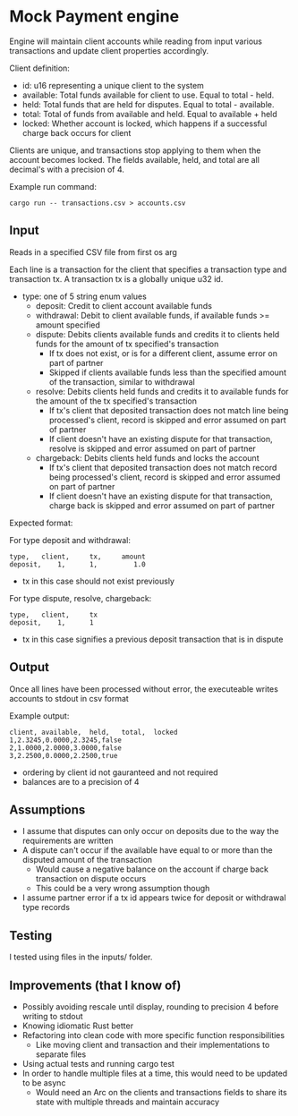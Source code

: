 # Mock Payment engine

Engine will maintain client accounts while reading from input various transactions and update client properties accordingly.

Client definition:

- id: u16 representing a unique client to the system
- available: Total funds available for client to use. Equal to total - held.
- held: Total funds that are held for disputes. Equal to total - available.
- total: Total of funds from available and held. Equal to available + held
- locked: Whether account is locked, which happens if a successful charge back occurs for client

Clients are unique, and transactions stop applying to them when the account becomes locked.
The fields available, held, and total are all decimal's with a precision of 4.

Example run command:

```
cargo run -- transactions.csv > accounts.csv
```


## Input

Reads in a specified CSV file from first os arg

Each line is a transaction for the client that specifies a transaction type and transaction tx.
A transaction tx is a globally unique u32 id.

- type: one of 5 string enum values
  - deposit: Credit to client account available funds
  - withdrawal: Debit to client available funds, if available funds >= amount specified
  - dispute: Debits clients available funds and credits it to clients held funds for the amount of tx specified's transaction
    - If tx does not exist, or is for a different client, assume error on part of partner
    - Skipped if clients available funds less than the specified amount of the transaction, similar to withdrawal
  - resolve: Debits clients held funds and credits it to available funds for the amount of the tx specified's transaction
    - If tx's client that deposited transaction does not match line being processed's client, record is skipped and error assumed on part of partner
    - If client doesn't have an existing dispute for that transaction, resolve is skipped and error assumed on part of partner
  - chargeback: Debits clients held funds and locks the account
    - If tx's client that deposited transaction does not match record being processed's client, record is skipped and error assumed on part of partner
    - If client doesn't have an existing dispute for that transaction, charge back is skipped and error assumed on part of partner


Expected format:

For type deposit and withdrawal:

```
type,   client,     tx,     amount
deposit,    1,      1,         1.0
```

- tx in this case should not exist previously

For type dispute, resolve, chargeback:

```
type,   client,     tx
deposit,    1,      1
```

- tx in this case signifies a previous deposit transaction that is in dispute

## Output

Once all lines have been processed without error, the executeable writes accounts to stdout in csv format

Example output:

```
client, available,  held,   total,  locked
1,2.3245,0.0000,2.3245,false
2,1.0000,2.0000,3.0000,false
3,2.2500,0.0000,2.2500,true
```

- ordering by client id not gauranteed and not required
- balances are to a precision of 4

## Assumptions

- I assume that disputes can only occur on deposits due to the way the requirements are written
- A dispute can't occur if the available have equal to or more than the disputed amount of the transaction
    - Would cause a negative balance on the account if charge back transaction on dispute occurs
    - This could be a very wrong assumption though
- I assume partner error if a tx id appears twice for deposit or withdrawal type records

## Testing

I tested using files in the inputs/ folder.

## Improvements (that I know of)

- Possibly avoiding rescale until display, rounding to precision 4 before writing to stdout
- Knowing idiomatic Rust better
- Refactoring into clean code with more specific function responsibilities
    - Like moving client and transaction and their implementations to separate files
- Using actual tests and running cargo test
- In order to handle multiple files at a time, this would need to be updated to be async
    - Would need an Arc on the clients and transactions fields to share its state with multiple threads and maintain accuracy
